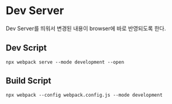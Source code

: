 # Dev Server

Dev Server를 띄워서 변경된 내용이 browser에 바로 반영되도록 한다.

## Dev Script

`npx webpack serve --mode development --open`

## Build Script

`npx webpack --config webpack.config.js --mode development`
